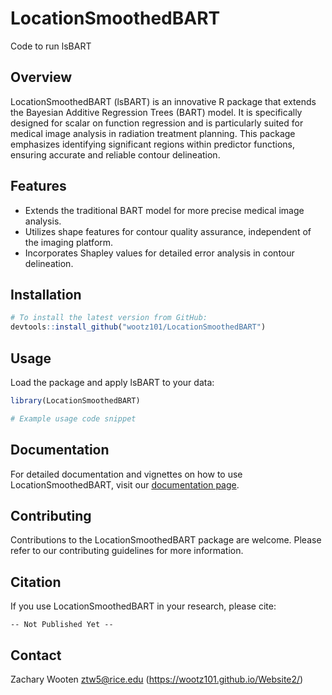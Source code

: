 # LocationSmoothedBART
Code to run lsBART

## Overview

LocationSmoothedBART (lsBART) is an innovative R package that extends the Bayesian Additive Regression Trees (BART) model. It is specifically designed for scalar on function regression and is particularly suited for medical image analysis in radiation treatment planning. This package emphasizes identifying significant regions within predictor functions, ensuring accurate and reliable contour delineation.

## Features

- Extends the traditional BART model for more precise medical image analysis.
- Utilizes shape features for contour quality assurance, independent of the imaging platform.
- Incorporates Shapley values for detailed error analysis in contour delineation.

## Installation

``` r
# To install the latest version from GitHub:
devtools::install_github("wootz101/LocationSmoothedBART")
```

## Usage

Load the package and apply lsBART to your data:

``` r
library(LocationSmoothedBART)

# Example usage code snippet
```

## Documentation

For detailed documentation and vignettes on how to use LocationSmoothedBART, visit our [documentation page](https://[your-github-username].github.io/LocationSmoothedBART/).

## Contributing

Contributions to the LocationSmoothedBART package are welcome. Please refer to our contributing guidelines for more information.

## Citation

If you use LocationSmoothedBART in your research, please cite:

```
-- Not Published Yet --
```

## Contact

Zachary Wooten
ztw5@rice.edu
(https://wootz101.github.io/Website2/)
